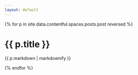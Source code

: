 ```yaml
---
layout: default
---
```


{% for p in site.data.contentful.spaces.posts.post reversed %}

<div class="container mx-auto fit">
<h1>{{ p.title }}</h1>
{{ p.markdown | markdownify }}
</div>

{% endfor %}

